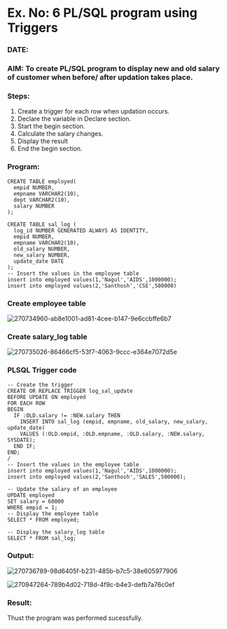 # Ex. No: 6 PL/SQL program using Triggers 
### DATE: 
### AIM: To create PL/SQL program to display new and old salary of customer when before/ after updation takes place. 

### Steps:
1. Create a trigger for each row when updation occurs.
2. Declare the variable in Declare section.
3. Start the begin section.
4. Calculate the salary changes.
5. Display the result 
6. End the begin section.

### Program:
```
CREATE TABLE employed(
  empid NUMBER,
  empname VARCHAR2(10),
  dept VARCHAR2(10),
  salary NUMBER
);

CREATE TABLE sal_log (
  log_id NUMBER GENERATED ALWAYS AS IDENTITY,
  empid NUMBER,
  empname VARCHAR2(10),
  old_salary NUMBER,
  new_salary NUMBER,
  update_date DATE
);
-- Insert the values in the employee table
insert into employed values(1,'Nagul','AIDS',1000000);
insert into employed values(2,'Santhosh','CSE',500000)
```
### Create employee table

![270734960-ab8e1001-ad81-4cee-b147-9e6ccbffe6b7](https://github.com/vinodkumar-s/DBMS/assets/113497226/9ee3cc5f-8053-408a-ac14-1936fd4341ae)

### Create salary_log table

![270735026-86466cf5-53f7-4063-9ccc-e364e7072d5e](https://github.com/vinodkumar-s/DBMS/assets/113497226/130a90ee-f128-4682-8362-76c2c94172c8)


### PLSQL Trigger code
```
-- Create the trigger
CREATE OR REPLACE TRIGGER log_sal_update
BEFORE UPDATE ON employed
FOR EACH ROW
BEGIN
  IF :OLD.salary != :NEW.salary THEN
    INSERT INTO sal_log (empid, empname, old_salary, new_salary, update_date)
    VALUES (:OLD.empid, :OLD.empname, :OLD.salary, :NEW.salary, SYSDATE);
  END IF;
END;
/
-- Insert the values in the employee table
insert into employed values(1,'Nagul','AIDS',1000000);
insert into employed values(2,'Santhosh','SALES',500000);

-- Update the salary of an employee
UPDATE employed
SET salary = 60000
WHERE empid = 1;
-- Display the employee table
SELECT * FROM employed;

-- Display the salary_log table
SELECT * FROM sal_log;
```
### Output:
![270736789-98d6405f-b231-485b-b7c5-38e605977906](https://github.com/vinodkumar-s/DBMS/assets/113497226/3ba9322a-cf96-42f9-8879-90eed3cafbf4)

![270947264-789b4d02-718d-4f9c-b4e3-defb7a76c0ef](https://github.com/vinodkumar-s/DBMS/assets/113497226/ee086f7e-2c85-4b00-9ced-1cd94ff7d49b)

### Result:
Thust the program was performed sucessfully.
